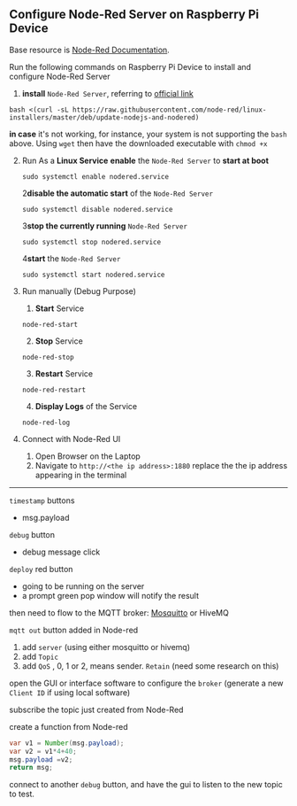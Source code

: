 ## Configure Node-Red Server on Raspberry Pi Device
Base resource is [Node-Red Documentation](https://nodered.org/docs/getting-started/raspberrypi).

Run the following commands on Raspberry Pi Device to install and configure Node-Red Server

1. **install** `Node-Red Server`, referring to [official link](https://nodered.org/docs/getting-started/raspberrypi)
```shell
bash <(curl -sL https://raw.githubusercontent.com/node-red/linux-installers/master/deb/update-nodejs-and-nodered)
```
**in case** it's not working, for instance, your system is not supporting the `bash` above.
Using `wget` then have the downloaded executable with `chmod +x`

2. Run As a **Linux Service**
   **enable** the `Node-Red Server` to **start at boot**
   ```shell
   sudo systemctl enable nodered.service
   ```

   2**disable the automatic start** of the `Node-Red Server`
   ```shell
   sudo systemctl disable nodered.service
   ```

   3**stop the currently running** `Node-Red Server`
   ```shell
   sudo systemctl stop nodered.service
   ```

   4**start** the `Node-Red Server`
   ```shell
   sudo systemctl start nodered.service
   ```
   
3. Run manually (Debug Purpose)
   1. **Start** Service
   ```shell
   node-red-start
   ```

   2. **Stop** Service
   ```shell
   node-red-stop
   ```
   
   3. **Restart** Service
   ```shell
   node-red-restart
   ```
   
   4. **Display Logs** of the Service
   ```shell
   node-red-log
   ```

4. Connect with Node-Red UI
    1. Open Browser on the Laptop
    2. Navigate to `http://<the ip address>:1880`
replace the the ip address appearing in the terminal

---

`timestamp` buttons
- msg.payload

`debug` button
- debug message click

`deploy` red button
- going to be running on the server
- a prompt green pop window will notify the result

then need to flow to the MQTT broker: [Mosquitto](https://mosquitto.org/) or HiveMQ

`mqtt out` button added in Node-red 
1. add `server` (using either mosquitto or hivemq)
2. add `Topic`
3. add `QoS` , 0, 1 or 2, means sender. `Retain` (need some research on this)

open the GUI or interface software to configure the `broker` (generate a new `Client ID` if using local software)

subscribe the topic just created from Node-Red

create a function from Node-red
```java
var v1 = Number(msg.payload);
var v2 = v1*4+40;
msg.payload =v2;
return msg;
```

connect to another `debug` button, and have the gui to listen to the new topic to test.







